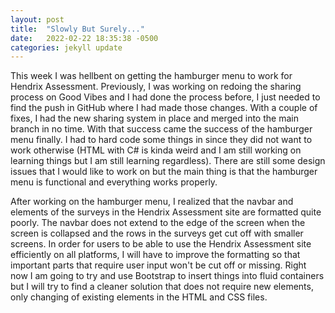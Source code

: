 ```yaml
---
layout: post
title:  "Slowly But Surely..."
date:   2022-02-22 18:35:38 -0500
categories: jekyll update
---
```


This week I was hellbent on getting the hamburger menu to work for Hendrix Assessment. Previously, I was working on redoing the sharing process on Good Vibes and I had done the process before, I just needed to find the push in GitHub where I had made those changes. With a couple of fixes, I had the new sharing system in place and merged into the main branch in no time. With that success came the success of the hamburger menu finally. I had to hard code some things in since they did not want to work otherwise (HTML with C# is kinda weird and I am still working on learning things but I am still learning regardless). There are still some design issues that I would like to work on but the main thing is that the hamburger menu is functional and everything works properly.

After working on the hamburger menu, I realized that the navbar and elements of the surveys in the Hendrix Assessment site are formatted quite poorly. The navbar does not extend to the edge of the screen when the screen is collapsed and the rows in the surveys get cut off with smaller screens. In order for users to be able to use the Hendrix Assessment site efficiently on all platforms, I will have to improve the formatting so that important parts that require user input won't be cut off or missing. Right now I am going to try and use Bootstrap to insert things into fluid containers but I will try to find a cleaner solution that does not require new elements, only changing of existing elements in the HTML and CSS files.